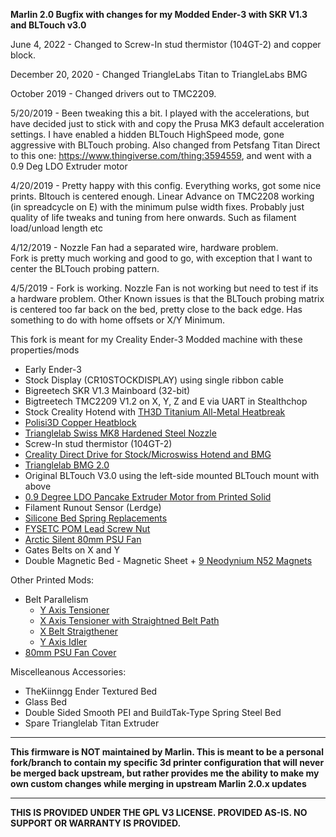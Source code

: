 **Marlin 2.0 Bugfix with changes for my Modded Ender-3 with SKR V1.3 and BLTouch v3.0**

June 4, 2022 - Changed to Screw-In stud thermistor (104GT-2) and copper block.

December 20, 2020 - Changed TriangleLabs Titan to TriangleLabs BMG

October 2019 - Changed drivers out to TMC2209.

5/20/2019 - Been tweaking this a bit.  I played with the accelerations, but have decided just to stick with and copy the Prusa MK3 default acceleration settings.  I have enabled a hidden BLTouch HighSpeed mode, gone aggressive with BLTouch probing.  Also changed from Petsfang Titan Direct to this one: https://www.thingiverse.com/thing:3594559, and went with a 0.9 Deg LDO Extruder motor

4/20/2019 - Pretty happy with this config. Everything works, got some nice prints. Bltouch is centered enough.  Linear Advance on TMC2208 working (in spreadcycle on E) with the minimum pulse width fixes.  Probably just quality of life tweaks and tuning from here onwards.  Such as filament load/unload length etc

4/12/2019 - Nozzle Fan had a separated wire, hardware problem.  
Fork is pretty much working and good to go, with exception that I want to center the BLTouch probing pattern.

4/5/2019 - Fork is working. Nozzle Fan is not working but need to test if its a hardware problem.
Other Known issues is that the BLTouch probing matrix is centered too far back on the bed, pretty close to the back edge.  Has something to do with home offsets or X/Y Minimum.

This fork is meant for my Creality Ender-3 Modded machine with these properties/mods

* Early Ender-3
* Stock Display (CR10STOCKDISPLAY) using single ribbon cable
* Bigreetech SKR V1.3 Mainboard (32-bit)
* Bigtreetech TMC2209 V1.2 on X, Y, Z and E via UART in Stealthchop
* Stock Creality Hotend with [TH3D Titanium All-Metal Heatbreak](https://www.th3dstudio.com/product/tough-titanium-heatbreak-for-creality-machines-tough-dual-hotend/)
* [Polisi3D Copper Heatblock](https://www.amazon.com/Temperature-Plated-Extruder-Creality-Printer/dp/B08NVTJM4S)
* [Trianglelab Swiss MK8 Hardened Steel Nozzle](https://www.aliexpress.com/item/2255800032773797.html)
* Screw-In stud thermistor (104GT-2)
* [Creality Direct Drive for Stock/Microswiss Hotend and BMG](https://www.thingiverse.com/thing:3781222)
* [Trianglelab BMG 2.0](https://www.aliexpress.com/item/3256803279640594.html)
* Original BLTouch V3.0 using the left-side mounted BLTouch mount with above
* [0.9 Degree LDO Pancake Extruder Motor from Printed Solid](https://www.printedsolid.com/products/ldo-nema-17-motor-pancake-ldo-42sth25-1404)
* Filament Runout Sensor (Lerdge)
* [Silicone Bed Spring Replacements](https://www.amazon.com/FYSETC-Printer-Heat-Resistant-Silicone-Creality/dp/B07M66KJNX)
* [FYSETC POM Lead Screw Nut](https://www.amazon.com/4-Pack-Printer-Trapezoid-Creality-Ender-3/dp/B0888DWRW8)
* [Arctic Silent 80mm PSU Fan](https://www.amazon.com/ARCTIC-Silent-inaudible-Configuration-ACFAN00245A/dp/B08WHMP2CD)
* Gates Belts on X and Y
* Double Magnetic Bed - Magnetic Sheet + [9 Neodynium N52 Magnets](https://www.aliexpress.com/item/2251832763110298.html)


Other Printed Mods:
* Belt Parallelism
  * [Y Axis Tensioner](https://www.thingiverse.com/thing:3097972)
  * [X Axis Tensioner with Straightned Belt Path](https://www.thingiverse.com/thing:3537042)
  * [X Belt Straigthener](https://www.thingiverse.com/thing:3288949)
  * [Y Axis Idler](https://www.thingiverse.com/thing:3136428)
* [80mm PSU Fan Cover](https://www.thingiverse.com/thing:3437190)

Miscelleanous Accessories:
* TheKiinngg Ender Textured Bed
* Glass Bed
* Double Sided Smooth PEI and BuildTak-Type Spring Steel Bed
* Spare Trianglelab Titan Extruder

----------

**This firmware is NOT maintained by Marlin. This is meant to be a personal fork/branch to contain my specific 3d printer configuration that will never be merged back upstream, but rather provides me the ability to make my own custom changes while merging in upstream Marlin 2.0.x updates**

----------

**THIS IS PROVIDED UNDER THE GPL V3 LICENSE.
PROVIDED AS-IS. NO SUPPORT OR WARRANTY IS PROVIDED.**

